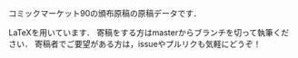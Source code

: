 コミックマーケット90の頒布原稿の原稿データです．

LaTeXを用いています．
寄稿をする方はmasterからブランチを切って執筆ください．
寄稿者でご要望がある方は，issueやプルリクも気軽にどうぞ！
